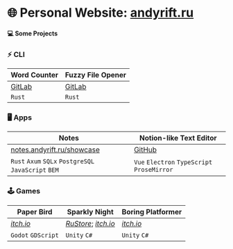 # 🌐 **Personal Website**: [**andyrift.ru**](https://andyrift.ru)

#### 💻 Some Projects

### ⚡ CLI

| Word Counter | Fuzzy File Opener |
| -- | -- |
| [GitLab](https://gitlab.com/andyrift/rs-count) | [GitLab](https://gitlab.com/andyrift/fuzzy-open) |
| `Rust` | `Rust` |

### 🖥️ Apps

| Notes | Notion-like Text Editor |
| -- | -- |
| [notes.andyrift.ru/showcase](https://notes.andyrift.ru/showcase) | [GitHub](https://github.com/andyrift/electron-text-editor) |
| `Rust` `Axum` `SQLx` `PostgreSQL` `JavaScript` `BEM` | `Vue` `Electron` `TypeScript` `ProseMirror` |


### 🕹️ Games

| Paper Bird | Sparkly Night | Boring Platformer |
|--|--|--|
| [_itch.io_](https://andyrift.itch.io/paper-bird) | [_RuStore_](https://apps.rustore.ru/app/ru.andyrift.paperbird); [_itch.io_](https://andyrift.itch.io/sparkly-night) | [_itch.io_](https://andyrift.itch.io/boring-platformer) |
| `Godot` `GDScript` | `Unity` `C#` | `Unity` `C#` |
